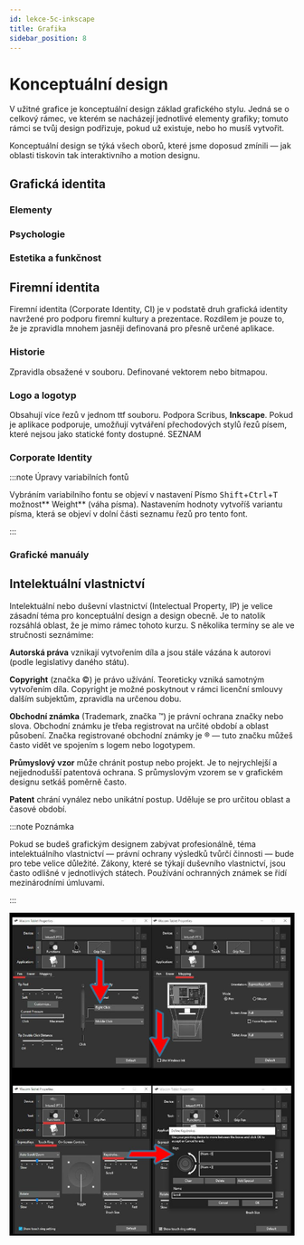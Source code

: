 ```yaml
---
id: lekce-5c-inkscape
title: Grafika
sidebar_position: 8
---
```


# Konceptuální design
V užitné grafice je konceptuální design základ grafického stylu. Jedná se o celkový rámec, ve kterém se nacházejí jednotlivé elementy grafiky; tomuto rámci se tvůj design podřizuje, pokud už existuje, nebo ho musíš vytvořit.

Konceptuální design se týká všech oborů, které jsme doposud zmínili — jak oblasti tiskovin tak interaktivního a motion designu.

## Grafická identita
### Elementy
### Psychologie
### Estetika a funkčnost

## Firemní identita
Firemní identita (Corporate Identity, CI) je v podstatě druh grafická identity navržené pro podporu firemní kultury a prezentace. Rozdílem je pouze to, že je zpravidla mnohem jasněji definovaná pro přesně určené aplikace.
### Historie
Zpravidla obsažené v souboru. Definované vektorem nebo bitmapou.
### Logo a logotyp
Obsahují více řezů v jednom ttf souboru. Podpora Scribus, **Inkscape**. Pokud je aplikace podporuje, umožňují vytváření přechodových stylů řezů písem, které nejsou jako statické fonty dostupné.
SEZNAM

### Corporate Identity


:::note Úpravy variabilních fontů

Vybráním variabilního fontu se objeví v nastavení Písmo <kbd>Shift</kbd>+<kbd>Ctrl</kbd>+<kbd>T</kbd> možnost** Weight** (váha písma). Nastavením hodnoty vytvoříš variantu písma, která se objeví v dolní části seznamu řezů pro tento font.

:::

### Grafické manuály

## Intelektuální vlastnictví
Intelektuální nebo duševní vlastnictví (Intelectual Property, IP) je velice zásadní téma pro konceptuální design a design obecně. Je to natolik rozsáhlá oblast, že je mimo rámec tohoto kurzu. S několika termíny se ale ve stručnosti seznámíme:

**Autorská práva** vznikají vytvořením díla a jsou stále vázána k autorovi (podle legislativy daného státu).

**Copyright** (značka ©) je právo užívání. Teoreticky vzniká samotným vytvořením díla. Copyright je možné poskytnout v rámci licenční smlouvy dalším subjektům, zpravidla na určenou dobu.

**Obchodní známka** (Trademark, značka ™) je právní ochrana značky nebo slova. Obchodní známku je třeba registrovat na určité období a oblast působení. Značka registrované obchodní známky je ® — tuto značku můžeš často vidět ve spojením s logem nebo logotypem.

**Průmyslový vzor** může chránit postup nebo projekt. Je to nejrychlejší a nejjednodušší patentová ochrana. S průmyslovým vzorem se v grafickém designu setkáš poměrně často.

**Patent** chrání vynález nebo unikátní postup. Uděluje se pro určitou oblast a časové období.

:::note Poznámka

 Pokud se budeš grafickým designem zabývat profesionálně, téma intelektuálního vlastnictví — právní ochrany výsledků tvůrčí činnosti — bude pro tebe velice důležité. Zákony, které se týkají duševního vlastnictví, jsou často odlišné v jednotlivých státech. Používání ochranných známek se řídí mezinárodními úmluvami.

:::



![image](../img/wacom.jpg)
